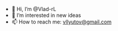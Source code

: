 - 👋 Hi, I’m @Vlad-rL
- 👀 I’m interested in new ideas
- 📫 How to reach me: vllyutov@gmail.com

<!---
Vlad-rL/Vlad-rL is a ✨ special ✨ repository because its `README.md` (this file) appears on your GitHub profile.
You can click the Preview link to take a look at your changes.
--->
